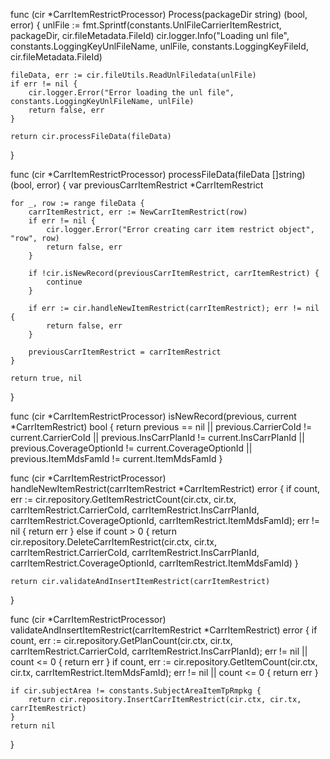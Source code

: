 func (cir *CarrItemRestrictProcessor) Process(packageDir string) (bool, error) {
    unlFile := fmt.Sprintf(constants.UnlFileCarrierItemRestrict, packageDir, cir.fileMetadata.FileId)
    cir.logger.Info("Loading unl file", constants.LoggingKeyUnlFileName, unlFile, constants.LoggingKeyFileId, cir.fileMetadata.FileId)

    fileData, err := cir.fileUtils.ReadUnlFiledata(unlFile)
    if err != nil {
        cir.logger.Error("Error loading the unl file", constants.LoggingKeyUnlFileName, unlFile)
        return false, err
    }

    return cir.processFileData(fileData)
}

func (cir *CarrItemRestrictProcessor) processFileData(fileData []string) (bool, error) {
    var previousCarrItemRestrict *CarrItemRestrict

    for _, row := range fileData {
        carrItemRestrict, err := NewCarrItemRestrict(row)
        if err != nil {
            cir.logger.Error("Error creating carr item restrict object", "row", row)
            return false, err
        }

        if !cir.isNewRecord(previousCarrItemRestrict, carrItemRestrict) {
            continue
        }

        if err := cir.handleNewItemRestrict(carrItemRestrict); err != nil {
            return false, err
        }

        previousCarrItemRestrict = carrItemRestrict
    }

    return true, nil
}

func (cir *CarrItemRestrictProcessor) isNewRecord(previous, current *CarrItemRestrict) bool {
    return previous == nil || 
           previous.CarrierCoId != current.CarrierCoId ||
           previous.InsCarrPlanId != current.InsCarrPlanId ||
           previous.CoverageOptionId != current.CoverageOptionId ||
           previous.ItemMdsFamId != current.ItemMdsFamId
}

func (cir *CarrItemRestrictProcessor) handleNewItemRestrict(carrItemRestrict *CarrItemRestrict) error {
    if count, err := cir.repository.GetItemRestrictCount(cir.ctx, cir.tx, carrItemRestrict.CarrierCoId, carrItemRestrict.InsCarrPlanId, carrItemRestrict.CoverageOptionId, carrItemRestrict.ItemMdsFamId); err != nil {
        return err
    } else if count > 0 {
        return cir.repository.DeleteCarrItemRestrict(cir.ctx, cir.tx, carrItemRestrict.CarrierCoId, carrItemRestrict.InsCarrPlanId, carrItemRestrict.CoverageOptionId, carrItemRestrict.ItemMdsFamId)
    }

    return cir.validateAndInsertItemRestrict(carrItemRestrict)
}

func (cir *CarrItemRestrictProcessor) validateAndInsertItemRestrict(carrItemRestrict *CarrItemRestrict) error {
    if count, err := cir.repository.GetPlanCount(cir.ctx, cir.tx, carrItemRestrict.CarrierCoId, carrItemRestrict.InsCarrPlanId); err != nil || count <= 0 {
        return err
    }
    if count, err := cir.repository.GetItemCount(cir.ctx, cir.tx, carrItemRestrict.ItemMdsFamId); err != nil || count <= 0 {
        return err
    }

    if cir.subjectArea != constants.SubjectAreaItemTpRmpkg {
        return cir.repository.InsertCarrItemRestrict(cir.ctx, cir.tx, carrItemRestrict)
    }
    return nil
}
